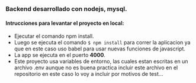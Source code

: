 ### Backend desarrollado con nodejs, mysql.
#### Intrucciones para levantar el proyecto en local:

- Ejecutar el comando npm install.
- Luego se ejecuta el comando `$ npm install` para correr la aplicacion ya que en este caso uso babel para usar nuevas funciones de javascript.
- La app se ejecuta en el puerto **4000**.
- Este proyecto usa variables de entorno, las cuales estan escritas en un archivo .env aunque no es buena practica incluir este archivo en el repositorio en este caso lo voy a incluir por motivos de test...
